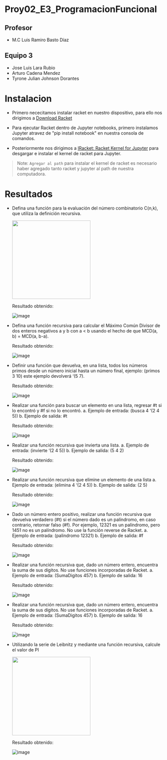 # Proy02_E3_ProgramacionFuncional

## Profesor
- M.C Luis Ramiro Basto Díaz
## Equipo 3
- Jose Luis Lara Rubio
- Arturo Cadena Mendez
- Tyrone Julian Johnson Dorantes

# Instalacion

- Primero nececitamos instalar racket en nuestro dispositivo, para ello nos dirigimos a [Download Racket](https://download.racket-lang.org/)

- Para ejecutar Racket dentro de Jupyter notebooks, primero instalamos Jupyter atravez de "pip install notebook" en nuestra consola de comandos.
  
- Posteriormente nos dirigimos a [IRacket: Racket Kernel for Jupyter](https://docs.racket-lang.org/iracket/index.html) para desgargar e instalar el kernel
  de racket para Jupyter.

> Note: `Agregar al path` para instalar el kernel de racket es necesario haber agregado tanto racket y jupyter al path de nuestra computadora.

# Resultados
- Defina una función para la evaluación del número combinatorio C(n,k), que utiliza la 
definición recursiva.

  <img src = https://github.com/TyroneJJD/Proy02_E3_ProgramacionFuncional/assets/149411556/579b195f-a0cb-4ea3-816c-e5bf353e005a width="250" heigth="350">

  Resultado obtenido:
  
    ![image](https://github.com/TyroneJJD/Proy02_E3_ProgramacionFuncional/assets/149411556/89981c20-7c5d-4c62-b2ce-f0a220812d79)

- Defina una función recursiva para calcular el Máximo Común Divisor de dos enteros 
negativos a y b con a < b usando el hecho de que MCD(a, b) = MCD(a, b-a).

  Resultado obtenido:

    ![image](https://github.com/TyroneJJD/Proy02_E3_ProgramacionFuncional/assets/149411556/7931a110-4bff-40fc-ad2f-3161800c3443)

- Definir una función que devuelva, en una lista, todos los números primos desde un número 
inicial hasta un número final, ejemplo: (primos 3 10) este ejemplo devolverá ‘(5 7).

  Resultado obtenido:

    ![image](https://github.com/TyroneJJD/Proy02_E3_ProgramacionFuncional/assets/149411556/6b6253e3-5486-4993-81ee-2cf7507d82af)

- Realizar una función para buscar un elemento en una lista, regresar #t si lo encontró y #f si 
no lo encontró.
    a. Ejemplo de entrada: (busca 4 ‘(2 4 5))
    b. Ejemplo de salida: #t

  Resultado obtenido:

    ![image](https://github.com/TyroneJJD/Proy02_E3_ProgramacionFuncional/assets/149411556/40e1c7fc-e25f-49c0-adc2-3a25462c7f13)

- Realizar una función recursiva que invierta una lista.
    a. Ejemplo de entrada: (invierte ‘(2 4 5))
    b. Ejemplo de salida: (5 4 2)

  Resultado obtenido:

    ![image](https://github.com/TyroneJJD/Proy02_E3_ProgramacionFuncional/assets/149411556/7bfb7940-3fc6-4c35-b0d2-a8715b926fae)

- Realizar una función recursiva que elimine un elemento de una lista
    a. Ejemplo de entrada: (elimina 4 ‘(2 4 5))
    b. Ejemplo de salida: (2 5)

  Resultado obtenido:

    ![image](https://github.com/TyroneJJD/Proy02_E3_ProgramacionFuncional/assets/149411556/50067077-5c83-4933-b19e-d6dc248a33f5)

- Dado un número entero positivo, realizar una función recursiva que devuelva verdadero (#t)
si el número dado es un palíndromo, en caso contrario, retornar falso (#f). Por ejemplo, 
12321 es un palíndromo, pero 1451 no es un palíndromo. No use la función reverse de 
Racket.
    a. Ejemplo de entrada: (palindromo 12321)
    b. Ejemplo de salida: #f

  Resultado obtenido:

    ![image](https://github.com/TyroneJJD/Proy02_E3_ProgramacionFuncional/assets/149411556/63e33319-f0f5-44bc-af01-3c0221c4ee87)

- Realizar una función recursiva que, dado un número entero, encuentra la suma de sus 
dígitos. No use funciones incorporadas de Racket.
    a. Ejemplo de entrada: (SumaDigitos 457)
    b. Ejemplo de salida: 16

  Resultado obtenido:

    ![image](https://github.com/TyroneJJD/Proy02_E3_ProgramacionFuncional/assets/149411556/5a6d92dd-aad8-42fe-9937-715dd843a119)

- Realizar una función recursiva que, dado un número entero, encuentra la suma de sus 
dígitos. No use funciones incorporadas de Racket.
    a. Ejemplo de entrada: (SumaDigitos 457)
    b. Ejemplo de salida: 16

  Resultado obtenido:

    ![image](https://github.com/TyroneJJD/Proy02_E3_ProgramacionFuncional/assets/149411556/b7e464f0-cd1f-45c5-9e8d-0dc92bdcf349)

- Utilizando la serie de Leibnitz y mediante una función recursiva, calcule el valor de PI
  
    <image src=https://github.com/TyroneJJD/Proy02_E3_ProgramacionFuncional/assets/149411556/27d3e105-5172-405a-9507-d7b73c6711f4  width="250" heigth="350">
  
  Resultado obtenido:
  
    ![image](https://github.com/TyroneJJD/Proy02_E3_ProgramacionFuncional/assets/149411556/d28ded4c-9519-4bab-a96d-2e54b47047c2)
